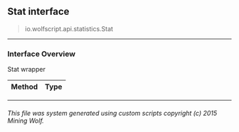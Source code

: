 ## Stat __interface__

>io.wolfscript.api.statistics.Stat

---

### Interface Overview

Stat wrapper

Method | Type   
--- | :--- 



---



###### This file was system generated using custom scripts copyright (c) 2015 Mining Wolf.
	

